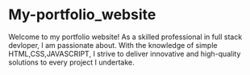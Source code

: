 # My-portfolio_website
Welcome to my portfolio website! As a skilled professional in full stack devloper, I am passionate about. With the knowledge of simple HTML,CSS,JAVASCRIPT,  I strive to deliver innovative and high-quality solutions to every project I undertake.
